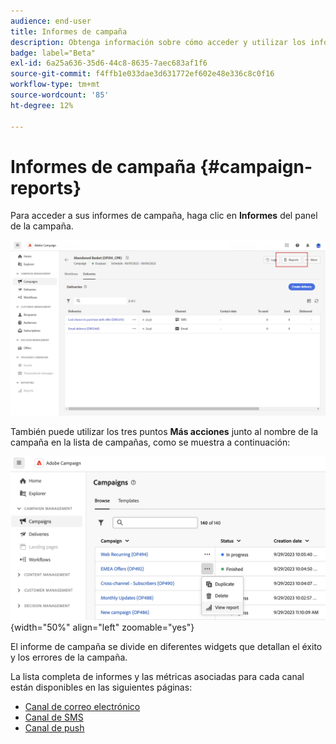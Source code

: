 ```yaml
---
audience: end-user
title: Informes de campaña
description: Obtenga información sobre cómo acceder y utilizar los informes de campaña
badge: label="Beta"
exl-id: 6a25a636-35d6-44c8-8635-7aec683af1f6
source-git-commit: f4ffb1e033dae3d631772ef602e48e336c8c0f16
workflow-type: tm+mt
source-wordcount: '85'
ht-degree: 12%

---
```


# Informes de campaña {#campaign-reports}

<!-- CAN BE REMOVED___
>[!CONTEXTUALHELP]
>id="acw_campaign_reporting_sending"
>title="Reporting Sending"
>abstract="The Sending tab within your report provides in-depth insights into your visitors' interactions with your deliveries and any potential errors they may have encountered."

>[!CONTEXTUALHELP]
>id="acw_campaign_reporting_tracking"
>title="Reporting tracking"
>abstract="The Tracking tab within your report offers valuable data, including recipient behavior per link, breakdown of opens and clicks, as well as detailed information about the most frequently clicked URLs during a delivery."
-->

Para acceder a sus informes de campaña, haga clic en **Informes** del panel de la campaña.

![](assets/campaign_report_email_13.png)

También puede utilizar los tres puntos **Más acciones** junto al nombre de la campaña en la lista de campañas, como se muestra a continuación:

![](assets/campaign-reports-view.png){width="50%" align="left" zoomable="yes"}

El informe de campaña se divide en diferentes widgets que detallan el éxito y los errores de la campaña.

La lista completa de informes y las métricas asociadas para cada canal están disponibles en las siguientes páginas:

* [Canal de correo electrónico](campaign-reports-email.md)
* [Canal de SMS](campaign-reports-sms.md)
* [Canal de push](campaign-reports-push.md)
